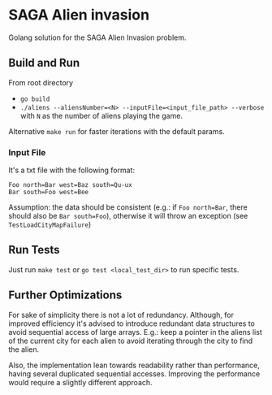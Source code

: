 # SAGA Alien invasion
Golang solution for the SAGA Alien Invasion problem.

## Build and Run
From root directory
- `go build`
- `./aliens --aliensNumber=<N> --inputFile=<input_file_path> --verbose` with `N` as the number of aliens playing the game.

Alternative `make run` for faster iterations with the default params.

### Input File
It's a txt file with the following format:
```
Foo north=Bar west=Baz south=Qu-ux
Bar south=Foo west=Bee
```
Assumption: the data should be consistent (e.g.: if `Foo north=Bar`, there should also be `Bar south=Foo`), otherwise it will throw an exception (see `TestLoadCityMapFailure`)

## Run Tests
Just run `make test` or `go test <local_test_dir>` to run specific tests.

## Further Optimizations
For sake of simplicity there is not a lot of redundancy. Although, for improved efficiency it's advised to introduce redundant data structures to avoid sequential access of large arrays. E.g.: keep a pointer in the aliens list of the current city for each alien to avoid iterating through the city to find the alien.

Also, the implementation lean towards readability rather than performance, having several duplicated sequential accesses. Improving the performance would require a slightly different approach.